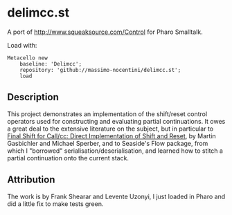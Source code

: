 # delimcc.st
A port of http://www.squeaksource.com/Control for Pharo Smalltalk.

Load with:
```smalltalk
Metacello new
    baseline: 'Delimcc';
    repository: 'github://massimo-nocentini/delimcc.st';
    load
```

## Description
This project demonstrates an implementation of the shift/reset control operators used for constructing and evaluating partial continuations. It owes a great deal to the extensive literature on the subject, but in particular to [Final Shift for Call/cc: Direct Implementation of Shift and Reset](https://www.researchgate.net/publication/2546665_Final_Shift_for_Callcc_Direct_Implementation_of_Shift_and_Reset), by Martin Gasbichler and Michael Sperber, and to Seaside's Flow package, from which I "borrowed" serialisation/deserialisation, and learned how to stitch a partial continuation onto the current stack.

## Attribution
The work is by 	Frank Shearar and	Levente Uzonyi, I just loaded in Pharo and did a little fix to make tests green.

